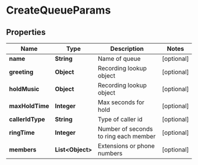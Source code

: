 
# CreateQueueParams

## Properties
Name | Type | Description | Notes
------------ | ------------- | ------------- | -------------
**name** | **String** | Name of queue |  [optional]
**greeting** | **Object** | Recording lookup object |  [optional]
**holdMusic** | **Object** | Recording lookup object |  [optional]
**maxHoldTime** | **Integer** | Max seconds for hold |  [optional]
**callerIdType** | **String** | Type of caller id |  [optional]
**ringTime** | **Integer** | Number of seconds to ring each member |  [optional]
**members** | **List&lt;Object&gt;** | Extensions or phone numbers |  [optional]



